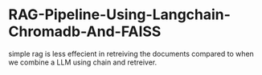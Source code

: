 # RAG-Pipeline-Using-Langchain-Chromadb-And-FAISS

simple rag is less effecient in retreiving the documents compared to when we combine a LLM using chain and retreiver.